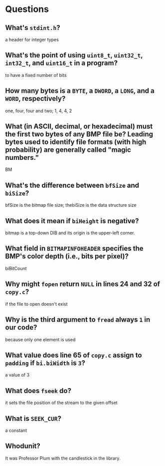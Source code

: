 # Questions

## What's `stdint.h`?

a header for integer types

## What's the point of using `uint8_t`, `uint32_t`, `int32_t`, and `uint16_t` in a program?

to have a fixed number of bits

## How many bytes is a `BYTE`, a `DWORD`, a `LONG`, and a `WORD`, respectively?

one, four, four and two; 1, 4, 4, 2

## What (in ASCII, decimal, or hexadecimal) must the first two bytes of any BMP file be? Leading bytes used to identify file formats (with high probability) are generally called "magic numbers."

BM

## What's the difference between `bfSize` and `biSize`?

bfSize is the bitmap file size; thebiSize is the data structure size

## What does it mean if `biHeight` is negative?

bitmap is a top-down DIB and its origin is the upper-left corner.

## What field in `BITMAPINFOHEADER` specifies the BMP's color depth (i.e., bits per pixel)?

biBitCount

## Why might `fopen` return `NULL` in lines 24 and 32 of `copy.c`?

if the file to open doesn't exist

## Why is the third argument to `fread` always `1` in our code?

because only one element is used

## What value does line 65 of `copy.c` assign to `padding` if `bi.biWidth` is `3`?

a value of 3

## What does `fseek` do?

it sets the file position of the stream to the given offset

## What is `SEEK_CUR`?

a constant

## Whodunit?

It was Professor Plum with the candlestick in the library.
